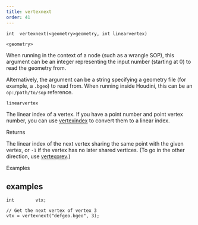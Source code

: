 ```yaml
---
title: vertexnext
order: 41
---
```

`int  vertexnext(<geometry>geometry, int linearvertex)`

`<geometry>`

When running in the context of a node (such as a wrangle SOP), this argument can be an integer representing the input number (starting at 0) to read the geometry from.

Alternatively, the argument can be a string specifying a geometry file (for example, a `.bgeo`) to read from. When running inside Houdini, this can be an `op:/path/to/sop` reference.

`linearvertex`

The linear index of a vertex.
If you have a point number and point vertex number, you can use [vertexindex](vertexindex.html "Converts a primitive/vertex pair into a linear vertex.") to convert them to a linear index.

Returns

The linear index of the next vertex sharing the same point with the given vertex,
or `-1` if the vertex has no later shared vertices.
(To go in the other direction, use [vertexprev](vertexprev.html "Returns the linear vertex number of the previous vertex sharing a point with a given vertex.").)

Examples

## examples

```vex
int        vtx;

// Get the next vertex of vertex 3
vtx = vertexnext("defgeo.bgeo", 3);

```
